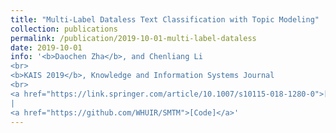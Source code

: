 ```yaml
---
title: "Multi-Label Dataless Text Classification with Topic Modeling"
collection: publications
permalink: /publication/2019-10-01-multi-label-dataless
date: 2019-10-01
info: '<b>Daochen Zha</b>, and Chenliang Li
<br>
<b>KAIS 2019</b>, Knowledge and Information Systems Journal
<br>
<a href="https://link.springer.com/article/10.1007/s10115-018-1280-0">[Paper]</a>
|
<a href="https://github.com/WHUIR/SMTM">[Code]</a>'
---
```

